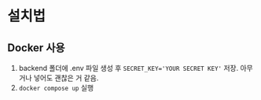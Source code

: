 # 설치법

## Docker 사용

1. backend 폴더에 .env 파일 생성 후 `SECRET_KEY='YOUR SECRET KEY'` 저장. 아무거나 넣어도 괜찮은 거 같음.
2. `docker compose up` 실행